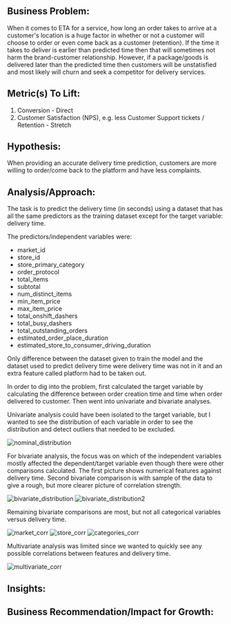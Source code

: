 ## Business Problem:

When it comes to ETA for a service, how long an order takes to arrive at a customer's location is a huge factor in whether or not a customer will choose to order or even come back
as a customer (retention). If the time it takes to deliver is earlier than predicted time then that will sometimes not harm the brand-customer relationship. However, if a package/goods is delivered 
later than the predicted time then customers will be unstatisfied and most likely will churn and seek a competitor for delivery services.

## Metric(s) To Lift:

1. Conversion - Direct
2. Customer Satisfaction (NPS), e.g. less Customer Support tickets / Retention - Stretch

## Hypothesis:

When providing an accurate delivery time prediction, customers are more willing to order/come back to the platform and have less complaints.

## Analysis/Approach:

The task is to predict the delivery time (in seconds) using a dataset that has all the same predictors as the training dataset except for the target variable: delivery time.

The predictors/independent variables were:

* market_id
* store_id
* store_primary_category
* order_protocol
* total_items
* subtotal
* num_distinct_items
* min_item_price
* max_item_price
* total_onshift_dashers
* total_busy_dashers
* total_outstanding_orders
* estimated_order_place_duration
* estimated_store_to_consumer_driving_duration

Only difference between the dataset given to train the model and the dataset used to predict delivery time were delivery time was not in it and an extra feature called platform had
to be taken out.

In order to dig into the problem, first calculated the target variable by calculating the difference between order creation time and time when order delivered to customer. Then went
into univariate and bivariate analyses. 

Univariate analysis could have been isolated to the target variable, but I wanted to see the distribution of each variable in order to see the distribution and detect
outliers that needed to be excluded. 

![nominal_distribution](nom_dist.png)

For bivariate analysis, the focus was on which of the independent variables mostly affected the dependent/target variable even though there were other comparisons calculated.
The first picture shows numerical features against delivery time. Second bivariate comparison is with sample of the data to give a rough, but more clearer picture of correlation strength.

![bivariate_distribution](bivariate.png)
![bivariate_distribution2](sample_corr.png)

Remaining bivariate comparisons are most, but not all categorical variables versus delivery time.

![market_corr](market_corr.png)
![store_corr](market_corr.png)
![categories_corr](market_corr.png)

Multivariate analysis was limited since we wanted to quickly see any possible correlations between features and delivery time.

![multivariate_corr](multivariate.png)

## Insights:

## Business Recommendation/Impact for Growth:
